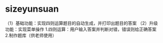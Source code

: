 # sizeyunsuan
（1）基础功能：实现四则运算题目的自动生成，并打印出题目的答案
（2）升级功能：实现菜单操作
1.四则运算：用户输入答案并判断对错，错误则给正确答案
2.制作题库（供老师使用）
